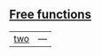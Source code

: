 
## [Free functions](./hello_world-A-free_functions.md)

| | |
|:---|:---|
| [two](./hello_world-A-two.md) | — |
